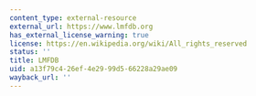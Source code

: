 ```yaml
---
content_type: external-resource
external_url: https://www.lmfdb.org
has_external_license_warning: true
license: https://en.wikipedia.org/wiki/All_rights_reserved
status: ''
title: LMFDB
uid: a13f79c4-26ef-4e29-99d5-66228a29ae09
wayback_url: ''
---
```

